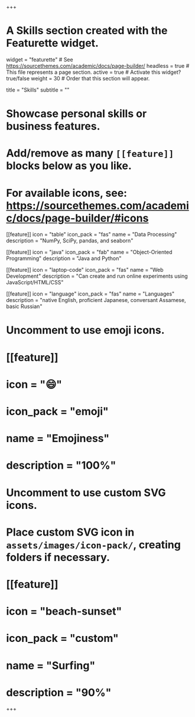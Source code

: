 +++
# A Skills section created with the Featurette widget.
widget = "featurette"  # See https://sourcethemes.com/academic/docs/page-builder/
headless = true  # This file represents a page section.
active = true  # Activate this widget? true/false
weight = 30  # Order that this section will appear.

title = "Skills"
subtitle = ""

# Showcase personal skills or business features.
# 
# Add/remove as many `[[feature]]` blocks below as you like.
# 
# For available icons, see: https://sourcethemes.com/academic/docs/page-builder/#icons

[[feature]]
  icon = "table"
  icon_pack = "fas"
  name = "Data Processing"
  description = "NumPy, SciPy, pandas, and seaborn"

[[feature]]
  icon = "java"
  icon_pack = "fab"
  name = "Object-Oriented Programming"
  description = "Java and Python"
  
[[feature]]
  icon = "laptop-code"
  icon_pack = "fas"
  name = "Web Development"
  description = "Can create and run online experiments using JavaScript/HTML/CSS"  
  
[[feature]]
  icon = "language"
  icon_pack = "fas"
  name = "Languages"
  description = "native English, proficient Japanese, conversant Assamese, basic Russian"

# Uncomment to use emoji icons.
# [[feature]]
#  icon = ":smile:"
#  icon_pack = "emoji"
#  name = "Emojiness"
#  description = "100%"  

# Uncomment to use custom SVG icons.
# Place custom SVG icon in `assets/images/icon-pack/`, creating folders if necessary.
# [[feature]]
#  icon = "beach-sunset"
#  icon_pack = "custom"
#  name = "Surfing"
#  description = "90%"

+++
